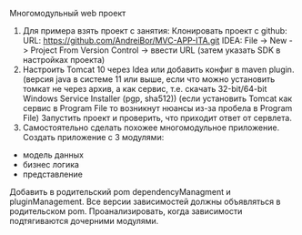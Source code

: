Многомодульный web проект
1) Для примера взять проект с занятия:
Клонировать проект с github:
URL: https://github.com/AndreiBor/MVC-APP-ITA.git
IDEA: File -> New -> Project From Version Control -> ввести URL
(затем указать SDK в настройках проекта)
2) Настроить Tomcat 10 через Idea или добавить конфиг в maven plugin.
(версия java в системе 11 или выше, если что можно установить томкат не через архив, а как сервис, т.е. скачать 32-bit/64-bit Windows Service Installer (pgp, sha512))
(если установить Tomcat как сервис в Program File то возникнут нюансы из-за пробела в Program File)
Запустить проект и проверить, что приходит ответ от сервлета.
3) Самостоятельно сделать похожее многомодульное приложение.
Создать приложение с 3 модулями:
- модель данных
- бизнес логика
- представление

Добавить в родительский pom dependencyManagment и pluginManagement.
Все версии зависимостей должны объявляться в родительском pom.
Проанализировать, когда зависимости подтягиваются дочерними модулями.